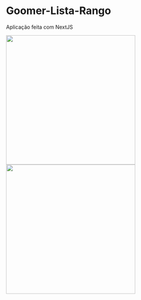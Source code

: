 # Goomer-Lista-Rango
Aplicação feita com NextJS  
  
<img src='https://user-images.githubusercontent.com/56805229/113029072-64dd9d80-9162-11eb-9344-b76bafc7ad57.png' width='353px'>  
<img src='https://user-images.githubusercontent.com/56805229/113029172-7d4db800-9162-11eb-874c-83ffe38e15cd.png' width='353px'>  
